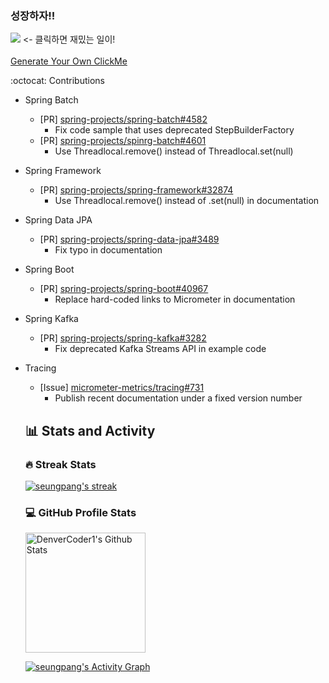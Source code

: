### 성장하자!!


<a align="center" href="https://www.github.com/seungpang"><img src="https://clickme.today/api/v1/svg-image/increment?name=seungpang"/></a> <- 클릭하면 재밌는 일이!
</br>
</br>
[Generate Your Own ClickMe](https://clickme.today/main)
</br>

:octocat: Contributions
+ Spring Batch
  + [PR] [spring-projects/spring-batch#4582](https://github.com/spring-projects/spring-batch/pull/4582#issue-2260912149)
    + Fix code sample that uses deprecated StepBuilderFactory
  + [PR] [spring-projects/spinrg-batch#4601](https://github.com/spring-projects/spring-batch/pull/4601#issue-2311183650)
    + Use Threadlocal.remove() instead of Threadlocal.set(null)
+ Spring Framework
  + [PR] [spring-projects/spring-framework#32874](https://github.com/spring-projects/spring-framework/pull/32874#issue-2311094986)
    + Use Threadlocal.remove() instead of .set(null) in documentation
+ Spring Data JPA
  + [PR] [spring-projects/spring-data-jpa#3489](https://github.com/spring-projects/spring-data-jpa/pull/3489#issue-2321063008)
    + Fix typo in documentation
+ Spring Boot
  + [PR] [spring-projects/spring-boot#40967](https://github.com/spring-projects/spring-boot/pull/40967#issue-2327815336)
    + Replace hard-coded links to Micrometer in documentation
+ Spring Kafka
  + [PR] [spring-projects/spring-kafka#3282](https://github.com/spring-projects/spring-kafka/pull/3282#issue-2317660924)
    + Fix deprecated Kafka Streams API in example code       
+ Tracing
  + [Issue] [micrometer-metrics/tracing#731](https://github.com/micrometer-metrics/tracing/issues/731)
    + Publish recent documentation under a fixed version number

  <summary><h2>📊 Stats and Activity</h2></summary>

  <h3>🔥 Streak Stats</h3>

  <!-- GitHub Readme Streak Stats - https://github.com/DenverCoder1/github-readme-streak-stats -->
  <p>
    <a href="https://github.com/DenverCoder1/github-readme-streak-stats">
      <img title="🔥 Get streak stats for your profile at git.io/streak-stats" alt="seungpang's streak" src="https://streak-stats.demolab.com/?user=seungpang&theme=monokai-metallian&hide_border=true"/>
    </a>
  </p>

  <h3>💻 GitHub Profile Stats</h3>

  <!-- https://github.com/anuraghazra/github-readme-stats -->

  <a href="https://github.com/anuraghazra/github-readme-stats"><img alt="DenverCoder1's Github Stats" src="https://denvercoder1-github-readme-stats.vercel.app/api/?username=seungpang&show_icons=true&include_all_commits=true&count_private=true&theme=react&hide_border=true&bg_color=1F222E&title_color=F85D7F&icon_color=F8D866" height="192px"/></a>
  <br/>



  <a href="https://github.com/ashutosh00710/github-readme-activity-graph"><img alt="seungpang's Activity Graph" src="https://github-readme-activity-graph.vercel.app/graph/?username=seungpang&bg_color=1F222E&color=F8D866&line=F85D7F&point=FFFFFF&hide_border=true" /></a>


